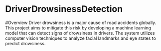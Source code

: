# DriverDrowsinessDetection
#Overview
Driver drowsiness is a major cause of road accidents globally. This project aims to mitigate this risk by developing a machine learning model that can detect signs of drowsiness in drivers. The system utilizes computer vision techniques to analyze facial landmarks and eye states to predict drowsiness.
